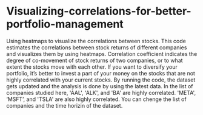 # Visualizing-correlations-for-better-portfolio-management
Using heatmaps to visualize the correlations between stocks.
This code estimates the correlations between stock returns of different companies and visualizes them by using heatmaps.
Correlation coefficient indicates the degree of co-movement of stock returns of two companies, or to what extent the stocks move with each other.
If you want to diversify your portfolio, it’s better to invest a part of your money on the stocks that are not highly correlated with your current stocks. 
By running the code, the dataset gets updated and the analysis is done by using the latest data.
In the list of companies studied here, 'AAL', 'ALK', and 'BA' are highly correlated. 'META', ‘MSFT’, and 'TSLA' are also highly correlated.
You can chenge the list of companies and the time horizin of the dataset.
